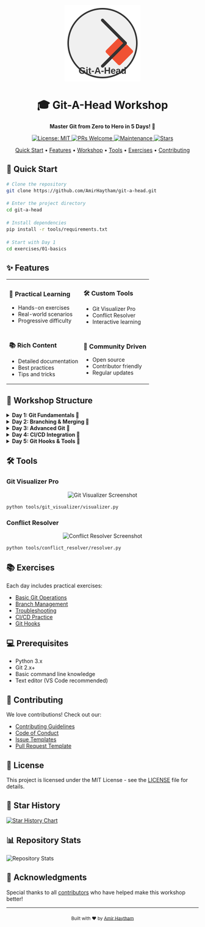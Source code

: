 <p align="center">
  <img src="assets/logo.svg" alt="Git-A-Head Logo" width="200"/>
</p>

<h1 align="center">🎓 Git-A-Head Workshop</h1>

<p align="center">
  <strong>Master Git from Zero to Hero in 5 Days! 🚀</strong>
</p>

<p align="center">
  <a href="https://opensource.org/licenses/MIT">
    <img src="https://img.shields.io/badge/License-MIT-yellow.svg" alt="License: MIT"/>
  </a>
  <a href="http://makeapullrequest.com">
    <img src="https://img.shields.io/badge/PRs-welcome-brightgreen.svg" alt="PRs Welcome"/>
  </a>
  <a href="https://github.com/AmirHaytham/git-a-head/graphs/commit-activity">
    <img src="https://img.shields.io/badge/Maintained%3F-yes-green.svg" alt="Maintenance"/>
  </a>
  <a href="https://github.com/AmirHaytham/git-a-head/stargazers">
    <img src="https://img.shields.io/github/stars/AmirHaytham/git-a-head?style=social" alt="Stars"/>
  </a>
</p>

<p align="center">
  <a href="#-quick-start">Quick Start</a> •
  <a href="#-features">Features</a> •
  <a href="#-workshop-structure">Workshop</a> •
  <a href="#-tools">Tools</a> •
  <a href="#-exercises">Exercises</a> •
  <a href="#-contributing">Contributing</a>
</p>

## 🚀 Quick Start

```bash
# Clone the repository
git clone https://github.com/AmirHaytham/git-a-head.git

# Enter the project directory
cd git-a-head

# Install dependencies
pip install -r tools/requirements.txt

# Start with Day 1
cd exercises/01-basics
```

## ✨ Features

<table>
  <tr>
    <td>
      <h3>🎯 Practical Learning</h3>
      <ul>
        <li>Hands-on exercises</li>
        <li>Real-world scenarios</li>
        <li>Progressive difficulty</li>
      </ul>
    </td>
    <td>
      <h3>🛠️ Custom Tools</h3>
      <ul>
        <li>Git Visualizer Pro</li>
        <li>Conflict Resolver</li>
        <li>Interactive learning</li>
      </ul>
    </td>
  </tr>
  <tr>
    <td>
      <h3>📚 Rich Content</h3>
      <ul>
        <li>Detailed documentation</li>
        <li>Best practices</li>
        <li>Tips and tricks</li>
      </ul>
    </td>
    <td>
      <h3>🤝 Community Driven</h3>
      <ul>
        <li>Open source</li>
        <li>Contributor friendly</li>
        <li>Regular updates</li>
      </ul>
    </td>
  </tr>
</table>

## 📅 Workshop Structure

<details>
<summary><b>Day 1: Git Fundamentals 🌱</b></summary>

- [Introduction to Version Control](content/day1/README.md#introduction)
- [Basic Git Commands](content/day1/README.md#basic-commands)
- [Repository Management](content/day1/README.md#repo-management)
- [Commit Best Practices](content/day1/README.md#commit-practices)
</details>

<details>
<summary><b>Day 2: Branching & Merging 🌿</b></summary>

- [Branch Operations](content/day2/README.md#branch-operations)
- [Merge Strategies](content/day2/README.md#merge-strategies)
- [Conflict Resolution](content/day2/README.md#conflict-resolution)
- [Branch Management](content/day2/README.md#branch-management)
</details>

<details>
<summary><b>Day 3: Advanced Git 🌳</b></summary>

- [Git Internals](content/day3/README.md#git-internals)
- [Rebase Operations](content/day3/README.md#rebase)
- [Cherry-picking](content/day3/README.md#cherry-pick)
- [Advanced Workflows](content/day3/README.md#workflows)
</details>

<details>
<summary><b>Day 4: CI/CD Integration 🔄</b></summary>

- [GitHub Actions](content/day4/README.md#github-actions)
- [Automated Testing](content/day4/README.md#testing)
- [Deployment Flows](content/day4/README.md#deployment)
- [Pipeline Best Practices](content/day4/README.md#best-practices)
</details>

<details>
<summary><b>Day 5: Git Hooks & Tools 🎣</b></summary>

- [Custom Git Hooks](content/day5/README.md#git-hooks)
- [Workflow Automation](content/day5/README.md#automation)
- [Team Collaboration](content/day5/README.md#collaboration)
- [Advanced Tools](content/day5/README.md#tools)
</details>

## 🛠️ Tools

### Git Visualizer Pro
<p align="center">
  <img src="tools/git_visualizer/screenshots/main.png" alt="Git Visualizer Screenshot" width="600"/>
</p>

```bash
python tools/git_visualizer/visualizer.py
```

### Conflict Resolver
<p align="center">
  <img src="tools/conflict_resolver/screenshots/main.png" alt="Conflict Resolver Screenshot" width="600"/>
</p>

```bash
python tools/conflict_resolver/resolver.py
```

## 📚 Exercises

Each day includes practical exercises:
- [Basic Git Operations](exercises/01-basics/)
- [Branch Management](exercises/02-branching/)
- [Troubleshooting](exercises/03-troubleshooting/)
- [CI/CD Practice](exercises/04-cicd/)
- [Git Hooks](exercises/05-hooks/)

## 💻 Prerequisites

- Python 3.x
- Git 2.x+
- Basic command line knowledge
- Text editor (VS Code recommended)

## 🤝 Contributing

We love contributions! Check out our:
- [Contributing Guidelines](CONTRIBUTING.md)
- [Code of Conduct](CODE_OF_CONDUCT.md)
- [Issue Templates](.github/ISSUE_TEMPLATE/)
- [Pull Request Template](.github/PULL_REQUEST_TEMPLATE.md)

## 📝 License

This project is licensed under the MIT License - see the [LICENSE](LICENSE) file for details.

## 🌟 Star History

[![Star History Chart](https://api.star-history.com/svg?repos=AmirHaytham/git-a-head&type=Date)](https://star-history.com/#AmirHaytham/git-a-head&Date)

## 📊 Repository Stats

![Repository Stats](https://repobeats.axiom.co/api/embed/your-repobeats-hash.svg "Repobeats analytics image")

## 🙏 Acknowledgments

Special thanks to all [contributors](https://github.com/AmirHaytham/git-a-head/graphs/contributors) who have helped make this workshop better!

---

<p align="center">
  <sub>Built with ❤️ by <a href="https://github.com/AmirHaytham">Amir Haytham</a></sub>
</p>
